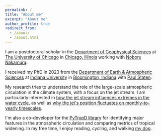 ```yaml
---
permalink: /
title: "About me"
excerpt: "About me"
author_profile: true
redirect_from: 
  - /about/
  - /about.html
---
```


I am a postdoctoral scholar in the [Department of Geophysical Sciences](https://geosci.uchicago.edu/) at [The University of Chicago](https://www.uchicago.edu/) in [Chicago, Illinois](https://en.wikipedia.org/wiki/Chicago) working with [Noboru Nakamura](https://geosci.uchicago.edu/people/noboru-nakamura/).

I received my PhD in 2023 from the [Department of Earth & Atmospheric Sciences](https://earth.indiana.edu) at [Indiana University](https://www.indiana.edu) in [Bloomington, Indiana](https://en.wikipedia.org/wiki/Bloomington,_Indiana) with [Paul Staten](https://pwstaten.pages.iu.edu/).

My research tries to understand the role of the large-scale atmospheric circulation in the climate system, with a focus on the jet stream. I am particularly interested in [how the jet stream influences extremes in the water cycle](https://dx.doi.org/10.1175/JCLI-D-20-0780.1), as well as [why the jet's position fluctuates on monthly-to-yearly timescales](https://dx.doi.org/10.1175/JAS-D-23-0019.1).

I'm also a co-developer for the [PyTropD library](https://github.com/tropd/pytropd/) for identifying major features in the atmospheric circulation and comparing metrics of tropical widening. In my free time, I enjoy reading, cycling, and walking [my dog](/images/remi.jpg).